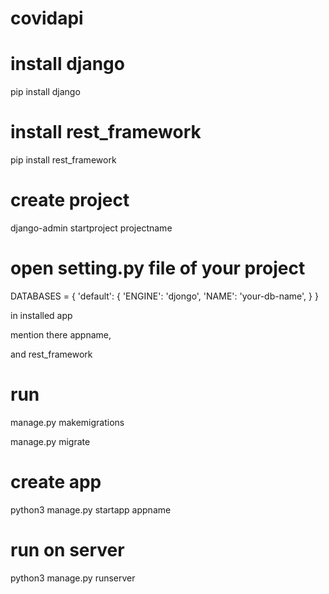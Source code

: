 # covidapi
# install django

pip install django

# install rest_framework

pip install rest_framework

# create project

django-admin startproject projectname

# open setting.py file of your project 

DATABASES = {
    'default': {
        'ENGINE': 'djongo',
        'NAME': 'your-db-name',
    }
}

in installed app 

mention there appname,

and rest_framework

# run
manage.py makemigrations

manage.py migrate

# create app

python3 manage.py startapp appname

# run on server

python3 manage.py runserver

